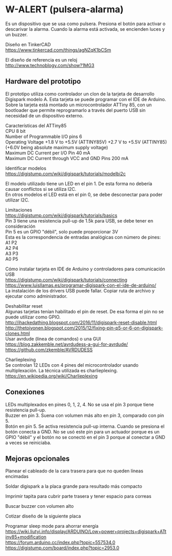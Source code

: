 # W-ALERT (pulsera-alarma)
Es un dispositivo que se usa como pulsera.
Presiona el botón para activar o descarivar la alarma.
Cuando la alarma está activada, se encienden luces y un buzzer.

Diseño en TinkerCAD  
https://www.tinkercad.com/things/agNZqK1bCSm

El diseño de referencia es un reloj  
http://www.technoblogy.com/show?1MG3  

## Hardware del prototipo
El prototipo utiliza como controlador un clon de la tarjeta de desarrollo Digispark modelo A. Esta tarjeta se puede programar con el IDE de Arduino. Sobre la tarjeta está montado un microcontrolador ATTiny 85, con un bootloader que permite reprogramarlo a través del puerto USB sin necesidad de un dispositivo externo.  

Características del ATTiny85  
CPU	8 bit  
Number of Programmable I/O pins	6  
Operating Voltage	+1.8 V to +5.5V (ATTINY85V) +2.7 V to +5.5V (ATTINY85)(+6.0V being absolute maximum supply voltage)  
Maximum DC Current per I/O Pin	40 mA  
Maximum DC Current through VCC and GND Pins	200 mA  

Identificar modelos  
https://digistump.com/wiki/digispark/tutorials/modelbi2c  

El modelo utilizado tiene un LED en el pin 1. De esta forma no debería causar conflictos si se utiliza I2C.  
En otros modelos el LED está en el pin 0, se debe desconectar para poder utilizar I2C.

Limitaciones  
https://digistump.com/wiki/digispark/tutorials/basics  
Pin 3 tiene una resistencia pull-up de 1.5k para USB, se debe tener en consideración  
Pin 5 es un GPIO "débil", solo puede proporcionar 3V  
Esta es la correspondencia de entradas analógicas con número de pines:  
A1 P2  
A2 P4  
A3 P3  
A0 P5  

Cómo instalar tarjeta en IDE de Arduino y controladores para comunicación USB  
https://digistump.com/wiki/digispark/tutorials/connecting  
https://www.luisllamas.es/programar-digispark-con-el-ide-de-arduino/  
La instalación de los drivers USB puede fallar. Copiar ruta de archivo y ejecutar como administrador.  

Deshabilitar reset  
Algunas tarjetas tenían habilitado el pin de reset. De esa forma el pin no se puede utilizar como GPIO.  
http://ihackedathing.blogspot.com/2016/11/digispark-reset-disable.html  
http://thetoivonen.blogspot.com/2015/12/fixing-pin-p5-or-6-on-digispark-clones.html  
Usar avrdude (línea de comandos) o una GUI  
https://blog.zakkemble.net/avrdudess-a-gui-for-avrdude/  
https://github.com/zkemble/AVRDUDESS  

Charlieplexing  
Se controlan 12 LEDs con 4 pines del microcontrolador usando multiplexación. La técnica utilizada es charlieplexing.  
https://en.wikipedia.org/wiki/Charlieplexing

## Conexiones
LEDs multiplexados en pines 0, 1, 2, 4. No se usa el pin 3 porque tiene resistencia pull-up.  
Buzzer en pin 3. Suena con volumen más alto en pin 3, comparado con pin 5.  
Botón en pin 5. Se activa resistencia pull-up interna. Cuando se presiona el botón conecta a GND. No se usó este pin para un actuador porque es un GPIO "débil" y el botón no se conectó en el pin 3 porque al conectar a GND a veces se reiniciaba.  

## Mejoras opcionales
Planear el cableado de la cara trasera para que no queden líneas encimadas  

Soldar digispark a la placa grande para resultado más compacto  

Imprimir tapita para cubrir parte trasera y tener espacio para correas  

Buscar buzzer con volumen alto  

Cotizar diseño de la siguiente placa  

Programar sleep mode para ahorrar energía  
https://wiki.liutyi.info/display/ARDUINO/Low+power+projects+digispark+ATtiny85+modification  
https://forum.arduino.cc/index.php?topic=557534.0  
https://digistump.com/board/index.php?topic=2953.0  
